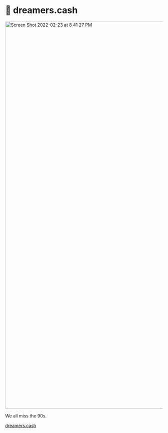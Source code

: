 # 💾 dreamers.cash 

<img width="1232" alt="Screen Shot 2022-02-23 at 8 41 27 PM" src="https://user-images.githubusercontent.com/1130416/155395620-07e1d367-2c74-4fe2-a8e4-b03ce17630e8.png">


We all miss the 90s.

[dreamers.cash](http://dreamers.cash/)
